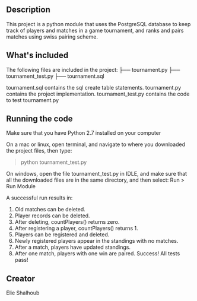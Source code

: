 Description
-----------------

This project is a python module that uses the PostgreSQL database to keep track
of players and matches in a game tournament, and ranks and pairs matches using
swiss pairing scheme.

What's included
-----------------
The following files are included in the project:
├── tournament.py
├── tournament_test.py
├── tournament.sql

tournament.sql contains the sql create table statements.
tournament.py contains the project implementation.
tournament_test.py contains the code to test tournament.py

Running the code
-----------------
Make sure that you have Python 2.7 installed on your computer

On a mac or linux, open terminal, and navigate to where you downloaded
the project files, then type:
>python tournament_test.py

On windows, open the file tournament_test.py in IDLE, and make sure that
all the downloaded files are in the same directory, and then select:
Run > Run Module

A successful run results in:
1. Old matches can be deleted.
2. Player records can be deleted.
3. After deleting, countPlayers() returns zero.
4. After registering a player, countPlayers() returns 1.
5. Players can be registered and deleted.
6. Newly registered players appear in the standings with no matches.
7. After a match, players have updated standings.
8. After one match, players with one win are paired.
Success!  All tests pass!

Creator
------------------
Elie Shalhoub
